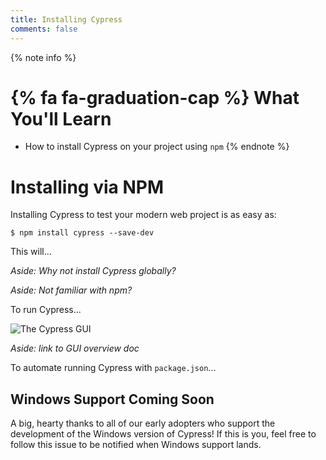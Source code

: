 ```yaml
---
title: Installing Cypress
comments: false
---
```


{% note info %}
# {% fa fa-graduation-cap %} What You'll Learn

- How to install Cypress on your project using `npm`
{% endnote %}

# Installing via NPM

Installing Cypress to test your modern web project is as easy as:

```shell
$ npm install cypress --save-dev
```

This will...

_Aside: Why not install Cypress globally?_

_Aside: Not familiar with npm?_

To run Cypress...

![The Cypress GUI](http://placehold.it/1920x1080)

_Aside: link to GUI overview doc_

To automate running Cypress with `package.json`...

## Windows Support Coming Soon

A big, hearty thanks to all of our early adopters who support the development of the Windows version of Cypress! If this is you, feel free to follow this issue to be notified when Windows support lands.

